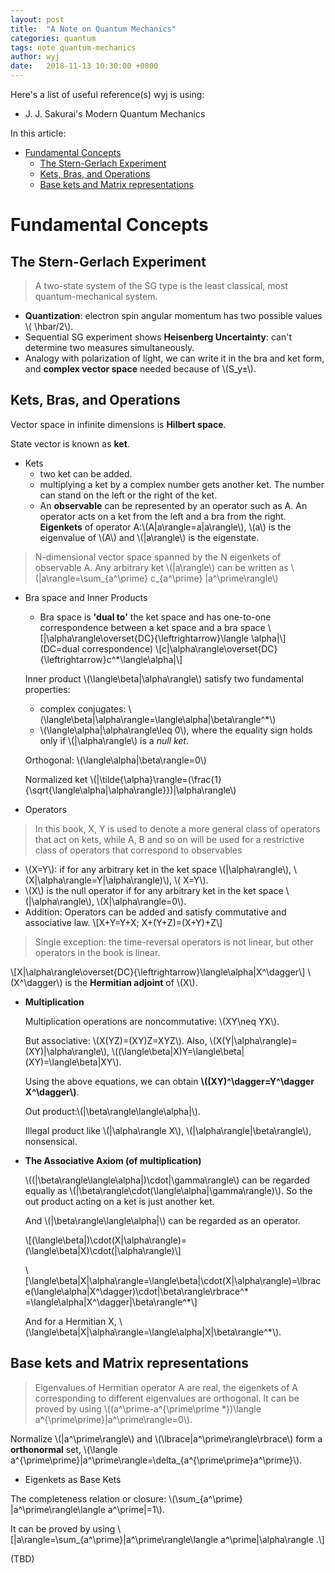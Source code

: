 ```yaml
---
layout: post
title:  "A Note on Quantum Mechanics"
categories: quantum
tags: note quantum-mechanics
author: wyj
date:   2018-11-13 10:30:00 +0800
---
```


Here's a list of useful reference(s) wyj is using:
- J. J. Sakurai's Modern Quantum Mechanics 

In this article:
- [Fundamental Concepts](#fundamentalConcepts)
  - [The Stern-Gerlach Experiment](#Stern-GerlachExperiment)
  - [Kets, Bras, and Operations](#KetsBrasOperations)
  - [Base kets and Matrix representations](#BaseKetsAndMatrix)
  
<a name="fundamentalConcepts"></a>Fundamental Concepts
===

<a name="Stern-GerlachExperiment"></a>The Stern-Gerlach Experiment
---
>A two-state system of the SG type is the least classical, most quantum-mechanical system.

- **Quantization**: electron spin angular momentum has two possible values \\( \hbar/2\\).
- Sequential SG experiment shows **Heisenberg Uncertainty**: can't determine two measures simultaneously.
- Analogy with polarization of light, we can write it in the bra and ket form, and **complex vector space** needed because of \\(S_y±\\).

<a name="KetsBrasOperations"></a>Kets, Bras, and Operations
---
Vector space in infinite dimensions is **Hilbert space**.

State vector is known as **ket**.

- Kets
  - two ket can be added.
  - multiplying a ket by a complex number gets another ket. The number can stand on the left or the right of the ket.
  - An **observable** can be represented by an operator such as A. An operator acts on a ket from the left and a bra from the right. **Eigenkets** of operator A:\\(A\|a\rangle=a\|a\rangle\\), \\(a\\) is the eigenvalue of \\(A\\) and \\(\|a\rangle\\) is the eigenstate.
  
>N-dimensional vector space spanned by the N eigenkets of observable A. Any arbitrary ket \\(\|a\rangle\\) can be written as \\(\|a\rangle=\sum_{a^\prime} c_{a^\prime} \|a^\prime\rangle\\)

- Bra space and Inner Products
  - Bra space is **'dual to'**  the ket space and has one-to-one correspondence between a ket space and a bra space
  \\[\|\alpha\rangle\overset{DC}{\leftrightarrow}\langle \alpha\|\\]
  (DC=dual correspondence)
  \\[c\|\alpha\rangle\overset{DC}{\leftrightarrow}c^*\langle\alpha\|\\]
  
  Inner product \\(\langle\beta\|\alpha\rangle\\) satisfy two fundamental properties:
  - complex conjugates: \\(\langle\beta\|\alpha\rangle=\langle\alpha\|\beta\rangle^*\\) 
  - \\(\langle\alpha\|\alpha\rangle\leq 0\\), where the equality sign holds only if \\(\|\alpha\rangle\\) is a *null ket*.
  
  Orthogonal: \\(\langle\alpha\|\beta\rangle=0\\)
  
  Normalized ket \\(\|\tilde{\alpha}\rangle=(\frac{1}{\sqrt{\langle\alpha\|\alpha\rangle}})\|\alpha\rangle\\)
  
- Operators
> In this book, X, Y is used to denote a more general class of operators that act on kets, while A, B and so on will be used for a restrictive class of operators that correspond to observables

  - \\(X=Y\\): if for any arbitrary ket in the ket space \\(\|\alpha\rangle\\), \\(X\|\alpha\rangle=Y\|\alpha\rangle)\\), \\( X=Y\\).
  - \\(X\\) is the null operator if for any arbitrary ket in the ket space \\(\|\alpha\rangle\\), \\(X\|\alpha\rangle=0\\).
  - Addition: Operators can be added and satisfy commutative and associative law.
  \\[X+Y=Y+X; X+(Y+Z)=(X+Y)+Z\\]
 
  > Single exception: the time-reversal operators is not linear, but other operators in the book is linear.

  \\[X\|\alpha\rangle\overset{DC}{\leftrightarrow}\langle\alpha\|X^\dagger\\]
  \\(X^\dagger\\) is the **Hermitian adjoint** of \\(X\\).
  - **Multiplication**
  
	Multiplication operations are noncommutative: \\(XY\neq YX\\).
	
	But associative: \\(X\(YZ\)=\(XY\)Z=XYZ\\). Also, \\(X\(Y\|\alpha\rangle\)=\(XY\)\|\alpha\rangle\\), \\(\(\langle\beta\|X\)Y=\langle\beta\|\(XY\)=\langle\beta\|XY\\).
	
	Using the above equations, we can obtain **\\(\(XY)^\dagger=Y^\dagger X^\dagger\\)**.
	
	Out product:\\(\|\beta\rangle\langle\alpha\|\\).
	
	Illegal product like \\(\|\alpha\rangle X\\), \\(\|\alpha\rangle\|\beta\rangle\\), nonsensical.
	
  - **The Associative Axiom (of multiplication)**
  
    \\(\(\|\beta\rangle\langle\alpha\|\)\cdot\|\gamma\rangle\\) can be regarded equally as \\(\|\beta\rangle\cdot\(\langle\alpha\|\gamma\rangle\)\\). So the out product acting on a ket is just another ket.
	
	And \\(\|\beta\rangle\langle\alpha\|\\) can be regarded as an operator.
	
	\\[(\langle\beta\|)\cdot(X\|\alpha\rangle)=(\langle\beta\|X)\cdot(\|\alpha\rangle)\\]

    \\[\langle\beta\|X\|\alpha\rangle=\langle\beta\|\cdot(X\|\alpha\rangle)=\lbrace(\langle\alpha\|X^\dagger)\cdot\|\beta\rangle\rbrace^* =\langle\alpha\|X^\dagger\|\beta\rangle^*\\]
	
	And for a Hermitian X, \\(\langle\beta\|X\|\alpha\rangle=\langle\alpha\|X\|\beta\rangle^*\\).
	
<a name="BaseKetsAndMatrix"></a>Base kets and Matrix representations
---
> Eigenvalues of Hermitian operator A are real, the eigenkets of A corresponding to different eigenvalues are orthogonal. It can be proved by using \\(\(a^\prime-a^{\prime\prime *}\)\langle a^{\prime\prime}\|a^\prime\rangle=0\\).

  Normalize \\(\|a^\prime\rangle\\) and \\(\lbrace\|a^\prime\rangle\rbrace\\) form a **orthonormal** set, \\(\langle a^{\prime\prime}\|a^\prime\rangle=\delta_{a^{\prime\prime}a^\prime}\\).
  
  - Eigenkets as Base Kets
  
   The completeness relation or closure: \\(\sum_{a^\prime} \|a^\prime\rangle\langle a^\prime\|=1\\).
	
   It can be proved by using 
   \\[\|a\rangle=\sum_{a^\prime}|a^\prime\rangle\langle a^\prime\|\alpha\rangle .\\]
	
(TBD)